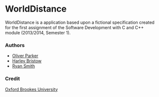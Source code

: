 # WorldDistance
WorldDistance is a application based upon a fictional specification created for the first assignment of the Software Development with C and C++ module (2013/2014, Semester 1).

### Authors
*   [Oliver Parker](#)
*   [Harley Bristow](#)
*   [Ryan Smith](https://www.github.com/ryansmith94/)

### Credit
[Oxford Brookes University](http://www.brookes.ac.uk/)
